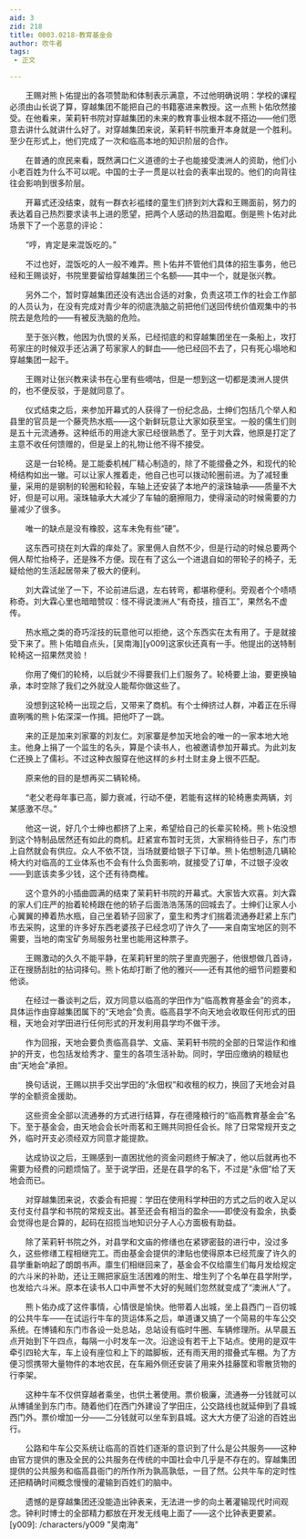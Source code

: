 ```yaml
---
aid: 3
zid: 218
title: 0003.0218-教育基金会
author: 吹牛者
tags: 
 - 正文

---
```




　　王赐对熊卜佑提出的各项赞助和体制表示满意，不过他明确说明：学校的课程必须由山长说了算，穿越集团不能把自己的书籍塞进来教授。这一点熊卜佑欣然接受。在他看来，茉莉轩书院对穿越集团的未来的教育事业根本就不搭边——他们愿意去讲什么就讲什么好了。对穿越集团来说，茉莉轩书院重开本身就是一个胜利。至少在形式上，他们完成了一次和临高本地的知识阶层的合作。

　　在普通的庶民来看，既然满口仁义道德的士子也能接受澳洲人的资助，他们小小老百姓为什么不可以呢。中国的士子一贯是以社会的表率出现的。他们的向背往往会影响到很多阶层。

　　开幕式还没结束，就有一群衣衫褴缕的童生们挤到刘大霖和王赐面前，努力的表达着自己热烈要求读书上进的愿望，把两个人感动的热泪盈眶。倒是熊卜佑对此场景下了一个恶意的评论：

　　“哼，肯定是来混饭吃的。”

　　不过也好，混饭吃的人一般不难弄。熊卜佑并不管他们具体的招生事务，他已经和王赐谈好，书院里要留给穿越集团三个名额——其中一个，就是张兴教。

　　另外二个，暂时穿越集团还没有选出合适的对象，负责这项工作的社会工作部的人员认为，在没有完成对青少年的彻底洗脑之前把他们送回传统价值观集中的书院去是危险的——有被反洗脑的危险。

　　至于张兴教，他因为仇恨的关系，已经彻底的和穿越集团坐在一条船上，攻打苟家庄的时候双手还沾满了苟家家人的鲜血——他已经回不去了，只有死心塌地和穿越集团一起干。

　　王赐对让张兴教来读书在心里有些嘀咕，但是一想到这一切都是澳洲人提供的，也不便反驳，于是就同意了。

　　仪式结束之后，来参加开幕式的人获得了一份纪念品，士绅们包括几个举人和县里的官员是一个藤壳热水瓶——这个新鲜玩意让大家如获至宝。一般的儒生们则是五十元流通券。这种纸币的用途大家已经很熟悉了。至于刘大霖，他原是打定了主意不收任何馈赠的，但是呈上的礼物让他不得不接受。

　　这是一台轮椅。是工能委机械厂精心制造的，除了不能摺叠之外，和现代的轮椅结构如出一辙。可以让家人推着走，他自己也可以拨动轮圈前进。为了减轻重量，采用的是钢制的轮圈和轮毂，车轴上还安装了本地产的滚珠轴承——质量不大好，但是可以用。滚珠轴承大大减少了车轴的磨擦阻力，使得滚动的时候需要的力量减少了很多。

　　唯一的缺点是没有橡胶，这车未免有些“硬”。

　　这东西可挠在刘大霖的痒处了。家里佣人自然不少，但是行动的时候总要两个佣人帮忙抬椅子，还是殊不方便。现在有了这么一个进退自如的带轮子的椅子，无疑给他的生活起居带来了极大的便利。

　　刘大霖试坐了一下，不论前进后退，左右转弯，都堪称便利。旁观者个个啧啧称奇。刘大霖心里也暗暗赞叹：怪不得说澳洲人“有奇技，擅百工”，果然名不虚传。

　　热水瓶之类的奇巧淫技的玩意他可以拒绝，这个东西实在太有用了。于是就接受下来了。熊卜佑暗自点头，[吴南海][y009]这家伙还真有一手。他提出的送特制轮椅这一招果然灵验！

　　你用了俺们的轮椅，以后就少不得要我们上们服务了。轮椅要上油，要更换轴承，本时空除了我们之外就没人能帮你做这些了。

　　没想到这轮椅一出现之后，又带来了商机。有个士绅挤过人群，冲着正在乐得直咧嘴的熊卜佑深深一作揖。把他吓了一跳。

　　来的正是加来刘家寨的刘友仁。刘家寨是参加天地会的唯一的一家本地大地主。他身上捐了一个监生的名头，算是个读书人，也被邀请参加开幕式。为此刘友仁还换上了儒衫。不过这种衣服穿在他这样的乡村土财主身上很不匹配。

　　原来他的目的是想再买二辆轮椅。

　　“老父老母年事已高，脚力衰减，行动不便，若能有这样的轮椅惠卖两辆，刘某感激不尽。”

　　他这一说，好几个士绅也都挤了上来，希望给自己的长辈买轮椅。熊卜佑没想到这个特制品居然还有如此的商机。赶紧宣布暂时无货，大家稍待些日子，东门市上自然就会有供应。众人不依不饶，当场就要给银子下订单。熊卜佑想制造几辆轮椅大约对临高的工业体系也不会有什么负面影响，就接受了订单，不过银子没收——到底该卖多少钱，这个还有待商榷。

　　这个意外的小插曲圆满的结束了茉莉轩书院的开幕式。大家皆大欢喜。刘大霖的家人们庄严的抬着轮椅跟在他的轿子后面浩浩荡荡的回城去了。士绅们让家人小心翼翼的捧着热水瓶，自己坐着轿子回家了，童生和秀才们揣着流通券赶紧上东门市去采购，这里的许多好东西老婆孩子已经念叨了许久了——来自南宝地区的则不需要，当地的南宝矿务局服务社里也能用这种票子。

　　王赐激动的久久不能平静，在茉莉轩里的院子里直兜圈子，他很想做几首诗，正在搜肠刮肚的拈词择句。熊卜佑却打断了他的雅兴——还有其他的细节问题要和他谈。

　　在经过一番谈判之后，双方同意以临高的学田作为“临高教育基金会”的资本，具体运作由穿越集团属下的“天地会”负责。临高县学不向天地会收取任何形式的田租，天地会对学田进行任何形式的开发利用县学均不做干涉。

　　作为回报，天地会要负责临高县学、文庙、茉莉轩书院的全部的日常运作和维护的开支，也包括发给秀才、童生的各项生活补助。同时，学田应缴纳的粮赋也由“天地会”承担。

　　换句话说，王赐以拱手交出学田的“永佃权”和收租的权力，换回了天地会对县学的全额资金援助。

　　这些资金全部以流通券的方式进行结算，存在德隆粮行的“临高教育基金会”名下。至于基金会，由天地会会长叶雨茗和王赐共同担任会长。除了日常常规开支之外，临时开支必须经双方同意才能提款。

　　达成协议之后，王赐感到一直困扰他的资金问题终于解决了，他以后就再也不需要为经费的问题烦恼了。至于说学田，还是在县学的名下，不过是“永佃”给了天地会而已。

　　对穿越集团来说，农委会有把握：学田在使用科学种田的方式之后的收入足以支付支付县学和书院的常规支出。甚至还会有相当的盈余——即使没有盈余，执委会觉得也是合算的，起码在招揽当地知识分子人心方面极有助益。

　　除了茉莉轩书院之外，对县学和文庙的修缮也在紧锣密鼓的进行中，没过多久，这些修缮工程相继完工。而由基金会提供的津贴也使得原本已经荒废了许久的县学重新响起了朗朗书声。廪生们相继回来了，基金会不仅给廪生们每月发给规定的六斗米的补助，还让王赐把家庭生活困难的附生、增生列了个名单在县学附学，也发给六斗米。原本在读书人口中声誉不大好的髡贼们忽然就变成了“澳洲人”了。

　　熊卜佑办成了这件事情，心情很是愉快。他带着人出城，坐上县西门－百仞城的公共牛车——在试运行牛车的货运体系之后，单道谦又搞了一个简易的牛车公交系统。在博铺和东门市各设一处总站，总站设有临时牛圈、车辆修理所。从早晨五点开始到下午四点，每隔一小时发车一次。沿途设有若干上下站点。使用的是双牛牵引四轮大车，车上设有座位和上下的踏脚板，还有雨天用的摺叠式车棚。为了方便习惯携带大量物件的本地农民，在车厢外侧还安装了用来外挂藤筐和零散货物的行李架。

　　这种牛车不仅供穿越者乘坐，也供土著使用。票价极廉，流通券一分钱就可以从博铺坐到东门市。随着他们在西门外建设了学田庄，公交路线也就延伸到了县城西门外。票价增加一分——二分钱就可以坐车到县城。这大大方便了沿途的百姓出行。

　　公路和牛车公交系统让临高的百姓们逐渐的意识到了什么是公共服务——这种由官方提供的惠及全民的公共服务在传统的中国社会中几乎是不存在的。穿越集团提供的公共服务和临高县衙门的所作所为孰高孰低，一目了然。公共牛车的定时性还把精确时间概念慢慢的灌输到百姓们的脑中。

　　遗憾的是穿越集团还没能造出钟表来，无法进一步的向土著灌输现代时间观念。钟利时博士的全部精力都放在开发无线电上面了——这个比钟表更要紧。
[y009]: /characters/y009 "吴南海"


